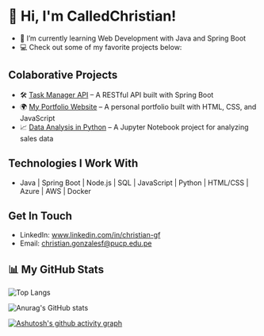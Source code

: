 # 👋 Hi, I'm CalledChristian!

- 🌱 I’m currently learning Web Development with Java and Spring Boot
- 💻 Check out some of my favorite projects below:

## Colaborative Projects

- 🛠️ [Task Manager API](https://github.com/johndoe/task-manager-api) – A RESTful API built with Spring Boot
- 🌍 [My Portfolio Website](https://github.com/johndoe/portfolio) – A personal portfolio built with HTML, CSS, and JavaScript
- 📈 [Data Analysis in Python](https://github.com/johndoe/data-analysis-python) – A Jupyter Notebook project for analyzing sales data

## Technologies I Work With
- Java | Spring Boot | Node.js | SQL | JavaScript | Python | HTML/CSS | Azure | AWS | Docker

## Get In Touch
- LinkedIn: www.linkedin.com/in/christian-gf
- Email: christian.gonzalesf@pucp.edu.pe

## 📊 My GitHub Stats

![Top Langs](https://github-readme-stats.vercel.app/api/top-langs/?username=CalledChristian&langs_count=8)

![Anurag's GitHub stats](https://github-readme-stats.vercel.app/api?username=CalledChristian&show_icons=true&theme=radical)

[![Ashutosh's github activity graph](https://github-readme-activity-graph.vercel.app/graph?username=CalledChristian&theme=dracula)](https://github.com/ashutosh00710/github-readme-activity-graph)
<!--
**CalledChristian/CalledChristian** is a ✨ _special_ ✨ repository because its `README.md` (this file) appears on your GitHub profile.

Here are some ideas to get you started:

- 🔭 I’m currently working on ...
- 🌱 I’m currently learning ...
- 👯 I’m looking to collaborate on ...
- 🤔 I’m looking for help with ...
- 💬 Ask me about ...
- 📫 How to reach me: ...
- 😄 Pronouns: ...
- ⚡ Fun fact: ...
-->
